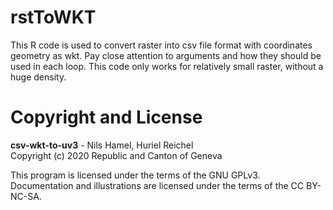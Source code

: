 # rstToWKT

This R code is used to convert raster into csv file format with coordinates geometry as wkt. Pay close attention to arguments and how they should be used in each loop. This code only works for relatively small raster, without a huge density.

# Copyright and License

**csv-wkt-to-uv3** - Nils Hamel, Huriel Reichel <br >
Copyright (c) 2020 Republic and Canton of Geneva

This program is licensed under the terms of the GNU GPLv3. Documentation and illustrations are licensed under the terms of the CC BY-NC-SA.

